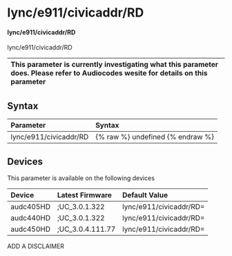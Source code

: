 ﻿---
description: lync/e911/civicaddr/RD
search: false
---

# lync/e911/civicaddr/RD

#### lync/e911/civicaddr/RD

lync/e911/civicaddr/RD


| This parameter is currently investigating what this parameter does. Please refer to Audiocodes wesite for details on this parameter | 
| :--- |

## Syntax
| Parameter | Syntax |
| :--- | :--- |
|lync/e911/civicaddr/RD | {% raw %} undefined {% endraw %}|

## Devices
This parameter is available on the following devices

| Device | Latest Firmware | Default Value |
|:---|:---|:---|
| audc405HD | ;UC_3.0.1.322 | lync/e911/civicaddr/RD= 
| audc440HD | ;UC_3.0.1.322 | lync/e911/civicaddr/RD= 
| audc450HD | ;UC_3.0.4.111.77 | lync/e911/civicaddr/RD= 

ADD A DISCLAIMER

